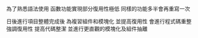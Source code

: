 為了熟悉語法使用
函數功能實現部分復用性極低
同樣的功能多半會再重寫一次


日後進行項目整體完成後
為複習組件和模塊化 並提高復用性
會進行程式碼重整 
強調復用性 提高代碼整潔
並進行更直觀的模塊化及組件抽離